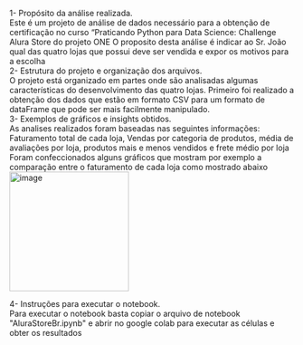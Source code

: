 1-	Propósito da análise realizada.<br>
Este é um projeto de análise de dados necessário para a obtenção de certificação no curso “Praticando Python para Data Science: Challenge Alura Store do projeto ONE 
O proposito desta análise é indicar ao Sr. João qual das quatro lojas que possui deve ser vendida e expor os motivos para a escolha<br>
2-	Estrutura do projeto e organização dos arquivos.<br>
O projeto está organizado em partes onde são analisadas algumas características do desenvolvimento das quatro lojas. Primeiro foi realizado a obtenção dos dados que estão em formato CSV para um formato de dataFrame  que pode ser mais facilmente manipulado.<br>
3-	Exemplos de gráficos e insights obtidos.<br>
As analises realizados foram baseadas nas seguintes informações: Faturamento total de cada loja,  Vendas por categoria de produtos, média de avaliações por loja, produtos mais e menos vendidos e frete médio por loja<br>
Foram confeccionados alguns gráficos que mostram por exemplo a comparação entre o faturamento de cada loja como mostrado abaixo<br>
 <img width="211" height="211" alt="image" src="https://github.com/user-attachments/assets/307baaa3-45c7-4b00-bbb8-0b2028c4049a" />

4-	Instruções para executar o notebook.<br>
Para executar o notebook basta copiar o arquivo de notebook "AluraStoreBr.ipynb" e abrir no google colab para executar as células e  obter os resultados 
